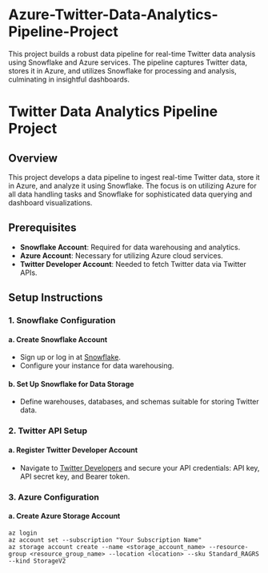 # Azure-Twitter-Data-Analytics-Pipeline-Project
This project builds a robust data pipeline for real-time Twitter data analysis using Snowflake and Azure services. The pipeline captures Twitter data, stores it in Azure, and utilizes Snowflake for processing and analysis, culminating in insightful dashboards.


# Twitter Data Analytics Pipeline Project

## Overview
This project develops a data pipeline to ingest real-time Twitter data, store it in Azure, and analyze it using Snowflake. The focus is on utilizing Azure for all data handling tasks and Snowflake for sophisticated data querying and dashboard visualizations.

## Prerequisites
- **Snowflake Account**: Required for data warehousing and analytics.
- **Azure Account**: Necessary for utilizing Azure cloud services.
- **Twitter Developer Account**: Needed to fetch Twitter data via Twitter APIs.

## Setup Instructions

### 1. Snowflake Configuration

#### a. Create Snowflake Account
- Sign up or log in at [Snowflake](https://snowflake.com/).
- Configure your instance for data warehousing.

#### b. Set Up Snowflake for Data Storage
- Define warehouses, databases, and schemas suitable for storing Twitter data.

### 2. Twitter API Setup

#### a. Register Twitter Developer Account
- Navigate to [Twitter Developers](https://developer.twitter.com/en/apply-for-access) and secure your API credentials: API key, API secret key, and Bearer token.

### 3. Azure Configuration

#### a. Create Azure Storage Account
```shell
az login
az account set --subscription "Your Subscription Name"
az storage account create --name <storage_account_name> --resource-group <resource_group_name> --location <location> --sku Standard_RAGRS --kind StorageV2
